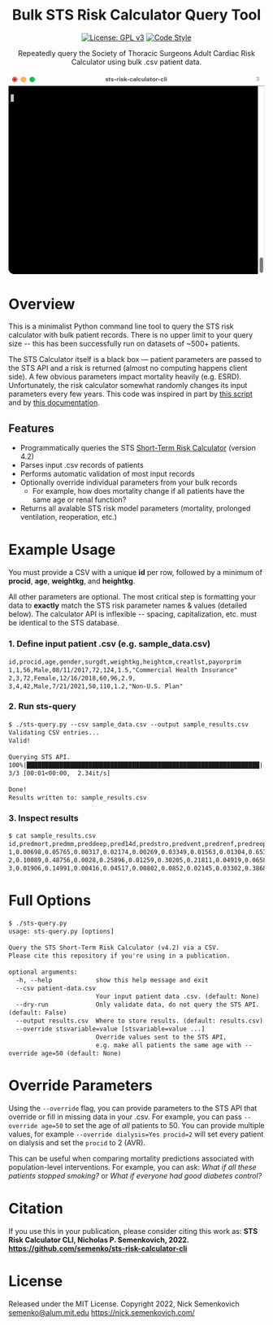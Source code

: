<div align="center">
 <h1><strong>Bulk STS Risk Calculator Query Tool</strong></h1>

[![License: GPL v3](https://img.shields.io/badge/License-MIT-blue.svg)](https://opensource.org/licenses/MIT)
[![Code
Style](https://img.shields.io/badge/code%20style-black-000000.svg)](https://github.com/python/black)


Repeatedly query the Society of Thoracic Surgeons Adult Cardiac Risk Calculator using bulk .csv patient data.


![demo](./docs/demo.gif)

</div>


# Overview
This is a minimalist Python command line tool to query the STS risk calculator with bulk patient records. There is no upper limit to your query size -- this has been successfully run on datasets of ~500+ patients. 

The STS Calculator itself is a black box — patient parameters are passed to the STS API and a risk is returned (almost no computing happens client side).  A few obvious parameters impact mortality heavily (e.g. ESRD). Unfortunately, the risk calculator somewhat randomly changes its input parameters every few years. This code was inspired in part by [this script](https://github.com/aguirre-lab/sts-ml/blob/main/scripts/query_sts_calculator.py) and by [this documentation](https://github.com/mstubna/STS-Calculator).


## Features
- Programmatically queries the STS [Short-Term Risk Calculator](https://www.sts.org/resources/risk-calculator) (version 4.2)
- Parses input .csv records of patients
- Performs automatic validation of most input records
- Optionally override individual parameters from your bulk records
    - For example, how does mortality change if all patients have the same age or renal function?
- Returns all avalable STS risk model parameters (mortality, prolonged ventilation, reoperation, etc.)


# Example Usage

You must provide a CSV with a unique **id** per row, followed by a minimum of **procid**, **age**, **weightkg**, and **heightkg**.

All other parameters are optional. The most critical step is formatting your data to **exactly** match the STS risk parameter names & values (detailed below). The calculator API is inflexible -- spacing, capitalization, etc. must be identical to the STS database.


### 1. Define input patient .csv (e.g. sample_data.csv)
```
id,procid,age,gender,surgdt,weightkg,heightcm,creatlst,payorprim
1,1,56,Male,08/11/2017,72,124,1.5,"Commercial Health Insurance"
2,3,72,Female,12/16/2018,60,96,2.9,
3,4,42,Male,7/21/2021,50,110,1.2,"Non-U.S. Plan"
```

### 2. Run sts-query

```
$ ./sts-query.py --csv sample_data.csv --output sample_results.csv
Validating CSV entries...
Valid!

Querying STS API.
100%|████████████████████████████████████████████████████████████████| 3/3 [00:01<00:00,  2.34it/s]

Done!
Results written to: sample_results.csv
```

### 3. Inspect results
```
$ cat sample_results.csv
id,predmort,predmm,preddeep,pred14d,predstro,predvent,predrenf,predreop,pred6d
1,0.00698,0.05765,0.00317,0.02174,0.00269,0.03349,0.01563,0.01304,0.65328
2,0.10089,0.48756,0.0028,0.25896,0.01259,0.30205,0.21811,0.04919,0.06589
3,0.01906,0.14991,0.00416,0.04517,0.00802,0.0852,0.02145,0.03302,0.38684
```

# Full Options

```
$ ./sts-query.py
usage: sts-query.py [options]

Query the STS Short-Term Risk Calculator (v4.2) via a CSV.
Please cite this repository if you're using in a publication.

optional arguments:
  -h, --help            show this help message and exit
  --csv patient-data.csv
                        Your input patient data .csv. (default: None)
  --dry-run             Only validate data, do not query the STS API. (default: False)
  --output results.csv  Where to store results. (default: results.csv)
  --override stsvariable=value [stsvariable=value ...]
                        Override values sent to the STS API,
                        e.g. make all patients the same age with --override age=50 (default: None)
```

# Override Parameters

Using the `--override` flag, you can provide parameters to the STS API that override or fill in missing data in your .csv. For example, you can pass `--override age=50` to set the age of *all* patients to 50. You can provide multiple values, for example `--override dialysis=Yes procid=2` will set every patient on dialysis and set the `procid` to 2 (AVR).

This can be useful when comparing mortality predictions associated with population-level interventions. For example, you can ask: *What if all these patients stopped smoking?* or *What if everyone had good diabetes control?*



# Citation
If you use this in your publication, please consider citing this work as: **STS Risk Calculator CLI, Nicholas P. Semenkovich, 2022. https://github.com/semenko/sts-risk-calculator-cli**

# License
Released under the MIT License.  Copyright 2022, Nick Semenkovich <semenko@alum.mit.edu> https://nick.semenkovich.com/